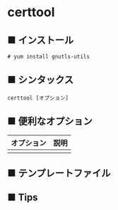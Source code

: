 # certtool
## ■ インストール
```
# yum install gnutls-utils
```

## ■ シンタックス
```
certtool [オプション]
```

## ■ 便利なオプション
|オプション|説明|
|:---|:---|
|||

## ■ テンプレートファイル

## ■ Tips
